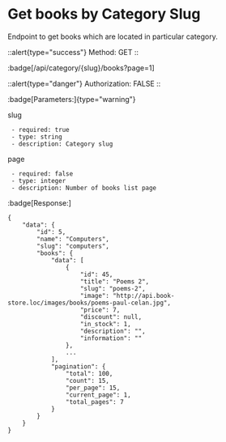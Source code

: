 # Get books by Category Slug

Endpoint to get books which are located in particular category.

::alert{type="success"}
Method: GET
::

:badge[/api/category/{slug}/books?page=1]

::alert{type="danger"}
Authorization: FALSE
::

:badge[Parameters:]{type="warning"}

slug
```
 - required: true
 - type: string
 - description: Category slug
 ```
page
```
 - required: false
 - type: integer
 - description: Number of books list page
```


:badge[Response:]

```
{
    "data": {
        "id": 5,
        "name": "Computers",
        "slug": "computers",
        "books": {
            "data": [
                {
                    "id": 45,
                    "title": "Poems 2",
                    "slug": "poems-2",
                    "image": "http://api.book-store.loc/images/books/poems-paul-celan.jpg",
                    "price": 7,
                    "discount": null,
                    "in_stock": 1,
                    "description": "",
                    "information": ""
                },
                ...
            ],
            "pagination": {
                "total": 100,
                "count": 15,
                "per_page": 15,
                "current_page": 1,
                "total_pages": 7
            }
        }
    }
}
```
